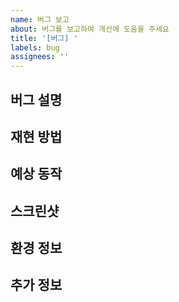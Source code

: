 ```yaml
---
name: 버그 보고
about: 버그를 보고하여 개선에 도움을 주세요
title: '[버그] '
labels: bug
assignees: ''
---
```


## 버그 설명
<!-- 버그에 대한 간략한 설명 -->

## 재현 방법
<!-- 버그를 재현하는 단계:
1. '...'로 이동
2. '....'를 클릭
3. '....'로 스크롤
4. 오류 확인
-->

## 예상 동작
<!-- 예상했던 정상 동작에 대한 설명 -->

## 스크린샷
<!-- 해당하는 경우 스크린샷 첨부 -->

## 환경 정보
<!-- 버그가 발생한 환경 정보
 - 운영체제: [예: Windows 10]
 - 브라우저: [예: Chrome 108]
 - 기기: [예: 데스크톱, 아이폰 13]
-->

## 추가 정보
<!-- 문제에 대한 추가 정보 --> 